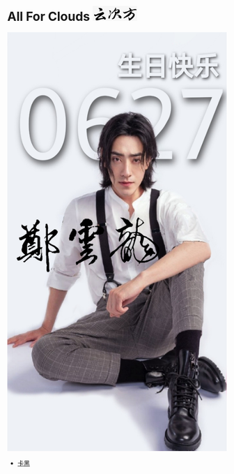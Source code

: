 # All For Clouds <img width="102" height="34" src="https://github.com/AllForClouds/Introduction/blob/master/img/title.jpg"/>
<div align = center><img width="540" height="960" src="https://github.com/AllForClouds/Introduction/blob/master/img/20200627.jpg"/></div>

- [卡黑](https://github.com/AllForClouds/Gauntlet)
